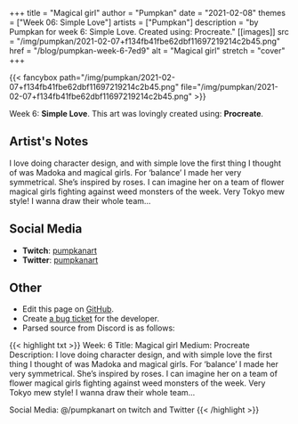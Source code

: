 +++
title =       "Magical girl"
author =      "Pumpkan"
date =        "2021-02-08"
themes =      ["Week 06: Simple Love"]
artists =     ["Pumpkan"]
description = "by Pumpkan for week 6: Simple Love. Created using: Procreate."
[[images]]
              src = "/img/pumpkan/2021-02-07+f134fb41fbe62dbf11697219214c2b45.png"
              href = "/blog/pumpkan-week-6-7ed9"
              alt = "Magical girl"
              stretch = "cover"
+++


{{< fancybox path="/img/pumpkan/2021-02-07+f134fb41fbe62dbf11697219214c2b45.png" file="/img/pumpkan/2021-02-07+f134fb41fbe62dbf11697219214c2b45.png" >}}


Week 6: **Simple Love**. This art was lovingly created using: **Procreate**.

## Artist's Notes

I love doing character design, and with simple love the first thing I thought of was Madoka and magical girls. For ‘balance’ I made her very symmetrical. She’s inspired by roses. I can imagine her on a team of flower magical girls fighting against weed monsters of the week. Very Tokyo mew style! I wanna draw their whole team...

## Social Media

- **Twitch**: <a href='https://twitch.tv/pumpkanart' target='_blank'>pumpkanart</a>
- **Twitter**: <a href='https://twitter.com/pumpkanart' target='_blank'>pumpkanart</a>


## Other

- Edit this page on [GitHub](https://github.com/teaminkling/web-refresh/edit/main/blog/content/blog/pumpkan-week-6-7ed9.md).
- Create [a bug ticket](https://github.com/teaminkling/web-refresh/issues/new?assignees=&labels=bug&template=problem-report.md&title=) for the developer.
- Parsed source from Discord is as follows:

{{< highlight txt >}}
Week: 6
Title:  Magical girl 
Medium: Procreate
Description: I love doing character design, and with simple love the first thing I thought of was Madoka and magical girls. For ‘balance’ I made her very symmetrical. She’s inspired by roses. I can imagine her on a team of flower magical girls fighting against weed monsters of the week. Very Tokyo mew style! I wanna draw their whole team... 

Social Media: @/pumpkanart on twitch and Twitter
{{< /highlight >}}